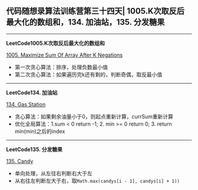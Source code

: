 ## **代码随想录算法训练营第三十四天| 1005.K次取反后最大化的数组和，134. 加油站，135. 分发糖果**
<hr/>

**LeetCode1005.K次取反后最大化的数组和**

[1005. Maximize Sum Of Array After K Negations](https://leetcode.cn/problems/maximize-sum-of-array-after-k-negations/description/)

- 第一次贪心算法：排序，处理负数最小值
- 第二次贪心算法：如果遍历完k还有剩的，判断奇偶，取反最小值

<hr/>

**LeetCode134. 加油站**

[134. Gas Station](https://leetcode.cn/problems/gas-station/description/)

- 贪心算法：如果剩余油量小于0，则起点重新计算，currSum重新计算
- 优化全局算法：1.sum < 0 return -1; 2. min >= 0 return 0; 3. return min(min)之后的index

<hr/>

**LeetCode135. 分发糖果**

[135. Candy](https://leetcode.cn/problems/candy/description/)

- 单向处理，从左往右判断右大于左
- 从右往左判断左大于右，取`Math.max(candys[i - 1], candys[i] + 1))`

